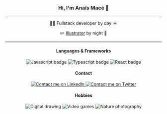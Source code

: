 <div align="center">
  <h3>Hi, I'm Anaïs Macé 👋</h3>
  
  <hr />
  <p>👩‍💻 Fullstack developer by day ☀️</p>
  <p>✏️ <a href="https://www.instagram.com/mlleyukikko" target="_blank">Illustrator</a> by night 🌙</p>
  <hr />


  <h4>Languages & Frameworks</h4>

  <img
    alt="Javascript badge"
    src="https://img.shields.io/badge/JavaScript-323330?style=for-the-badge&logo=javascript&logoColor=F7DF1E"
  />
  <img
    alt="Typescript badge"
    src="https://img.shields.io/badge/TypeScript-007ACC?style=for-the-badge&logo=typescript&logoColor=white"
  />
  <img
    alt="React badge"
    src="https://img.shields.io/badge/React-20232A?style=for-the-badge&logo=react&logoColor=61DAFB"
  />

  <h4>Contact</h4>

  <a href="https://linkedin.com/in/anaismace">
    <img
      alt="Contact me on LinkedIn"
      src="https://img.shields.io/badge/LinkedIn-0077B5?style=for-the-badge&logo=linkedin&logoColor=white"
    />
  </a>
  <a href="https://twitter.com/mlle_yukikko">
    <img
      alt="Contact me on Twitter"
      src="https://img.shields.io/badge/Twitter-1DA1F2?style=for-the-badge&logo=twitter&logoColor=white"
    />
  </a>

  
  <h4>Hobbies</h4>
  <img
      alt="Digital drawing"
      src="https://img.shields.io/badge/%F0%9F%8E%A8-Digital%20drawing-pink?style=flat"
    />
    <img
      alt="Video games"
      src="https://img.shields.io/badge/%F0%9F%91%BE-Video%20games-blue?style=flat"
    />
    <img
      alt="Nature photography"
      src="https://img.shields.io/badge/%F0%9F%8D%80-Nature%20photography-success?style=flat"
    />
</div>
